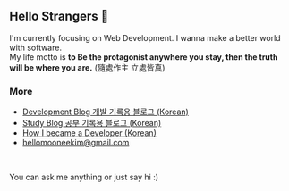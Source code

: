## Hello Strangers 👋

I'm currently focusing on Web Development. I wanna make a better world with software. <br/>
My life motto is **to Be the protagonist anywhere you stay, then the truth will be where you are.**  (隨處作主 立處皆真)


### More

- [Development Blog 개발 기록용 블로그 (Korean) ](https://mooneedev.netlify.app/)
- [Study Blog 공부 기록용 블로그 (Korean) ](https://velog.io/@moonheekim0118)
- [How I became a Developer (Korean)](https://www.notion.so/mooneedev/4a78cf4af0a74c26a5880871ada05ddb)
- hellomooneekim@gmail.com 
<br/>


 You can ask me anything or just say hi :)
 
